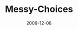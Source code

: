 ---
layout: music 
title: "Messy-Choices"
series: "We Wish You A Messy Christmas"
date: 2008-12-08 
description: "Brian Tome discusses how Jesus' arrival causes a beautiful  mess in our lives."
audio: "http://s3.amazonaws.com/crossroadsaudiomessages/messyxmas2.mp3"
audio-duration: "29:29"
src: "http://www.crossroads.net/players/media/mediumHz/MessyXmas_190x110.gif"
---
